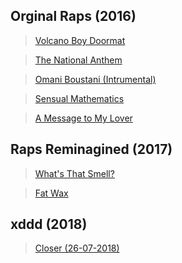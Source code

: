 ## Orginal Raps (2016)

> [Volcano Boy Doormat](https://willangus.github.io/musicshare/Raps/Original/01%20Volcano-Boy%20Doormat.mp3)

> [The National Anthem](https://willangus.github.io/musicshare/Raps/Original/02%20The%20National%20Anthem.mp3)

> [Omani Boustani (Intrumental)](https://willangus.github.io/musicshare/Raps/Original/03%20Omani%20Boustani%20(Intrumental).mp3)

> [Sensual Mathematics](https://willangus.github.io/musicshare/Raps/Original/04%20Sensual%20Mathematics.mp3)

> [A Message to My Lover](https://willangus.github.io/musicshare/Raps/Original/05%20A%20Message%20to%20My%20Lover.mp3)

## Raps Reminagined (2017)

> [What's That Smell?](https://willangus.github.io/musicshare/Raps/Reimagined/What's%20That%20Smell.wav)

> [Fat Wax](https://willangus.github.io/musicshare/Raps/Reimagined/Fat%20Wax.wav)

## xddd (2018)

> [Closer (26-07-2018)](https://willangus.github.io/musicshare/Closer/Closer%20(26-07-2018).wav)

